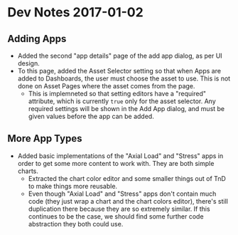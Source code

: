 # Dev Notes 2017-01-02

## Adding Apps

* Added the second "app details" page of the add app dialog, as per UI design.
* To this page, added the Asset Selector setting so that when Apps are added to Dashboards, the user must choose the asset to use. This is not done on Asset Pages where the asset comes from the page.
  * This is implemneted so that setting editors have a "required" attribute, which is currently `true` only for the asset selector. Any required settings will be shown in the Add App dialog, and must be given values before the app can be added.

## More App Types

* Added basic implementations of the "Axial Load" and "Stress" apps in order to get some more content to work with. They are both simple charts.
  * Extracted the chart color editor and some smaller things out of TnD to make things more reusable.
  * Even though "Axial Load" and "Stress" apps don't contain much code (they just wrap a chart and the chart colors editor), there's still duplication there because they are so extremely similar. If this continues to be the case, we should find some further code abstraction they both could use.